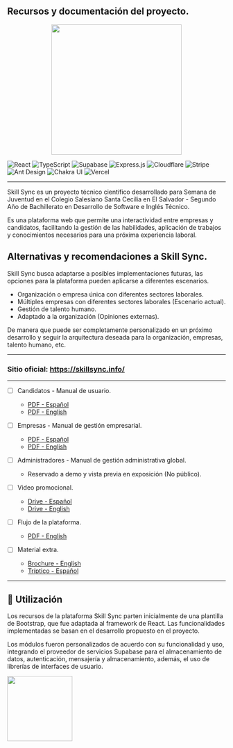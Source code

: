 ## Recursos y documentación del proyecto.

<div align="center">
<img src="https://cdn.skillsync.info/img/logo/logo-white-background.png" width="300" >
</div>

![React](https://img.shields.io/badge/react-%2320232a.svg?style=flat&logo=react&logoColor=%2361DAFB)
![TypeScript](https://img.shields.io/badge/typescript-%23007ACC.svg?style=flat&logo=typescript&logoColor=white)
![Supabase](https://img.shields.io/badge/Supabase-3ECF8E?style=flat&logo=supabase&logoColor=white)
![Express.js](https://img.shields.io/badge/express.js-%23404d59.svg?style=flat&logo=express&logoColor=%2361DAFB)
![Cloudflare](https://img.shields.io/badge/Cloudflare-F38020?style=flat&logo=Cloudflare&logoColor=white)
![Stripe](https://img.shields.io/badge/Stripe-%230065EB.svg?style=flat&logo=stripe&logoColor=white)
![Ant Design](https://img.shields.io/badge/-AntDesign-%230170FE?style=flat&logo=ant-design&logoColor=white)
![Chakra UI](https://img.shields.io/badge/chakra-%234ED1C5.svg?style=flat&logo=chakraui&logoColor=white)
![Vercel](https://img.shields.io/badge/vercel-%23000000.svg?style=flat&logo=vercel&logoColor=white)

---

Skill Sync es un proyecto técnico científico desarrollado para Semana de Juventud en el Colegio Salesiano Santa Cecilia en El Salvador - Segundo Año de Bachillerato en Desarrollo de Software e Inglés Técnico.

Es una plataforma web que permite una interactividad entre empresas y candidatos, facilitando la gestión de las habilidades, aplicación de trabajos y conocimientos necesarios para una próxima experiencia laboral.

## Alternativas y recomendaciones a Skill Sync.

Skill Sync busca adaptarse a posibles implementaciones futuras, las opciones para la plataforma pueden aplicarse a diferentes escenarios.

- Organización o empresa única con diferentes sectores laborales.
- Múltiples empresas con diferentes sectores laborales (Escenario actual).
- Gestión de talento humano.
- Adaptado a la organización (Opiniones externas).

De manera que puede ser completamente personalizado en un próximo desarrollo y seguir la arquitectura deseada para la organización, empresas, talento humano, etc.

---

<h3> Sitio oficial: <a href="https://skillsync.info/">https://skillsync.info/</a></h3>

---

- [ ] Candidatos - Manual de usuario.

  - [PDF - Español](https://cdn.skillsync.info/public-skillsync/Guides/ES/ES%20-%20Guia%20de%20Candidato.pdf)
  - [PDF - English](https://cdn.skillsync.info/public-skillsync/Guides/EN/EN%20-%20Company%20Guide.pdf)

- [ ] Empresas - Manual de gestión empresarial.

  - [PDF - Español](https://cdn.skillsync.info/public-skillsync/Guides/ES/ES%20-%20Gu%C3%ADa%20de%20compa%C3%B1%C3%ADas.pdf)
  - [PDF - English](https://cdn.skillsync.info/public-skillsync/Guides/EN/EN%20-%20Candidate%20Guide.pdf)

- [ ] Administradores - Manual de gestión administrativa global.
  - Reservado a demo y vista previa en exposición (No público).

- [ ] Video promocional.

  - [Drive - Español](https://drive.google.com/file/d/1wezMkSFHB5iLPEuZ_g7rz_YUQ-p2Cnkt/view?usp=sharing)
  - [Drive - English](https://drive.google.com/file/d/12fGhS5kZ6MWK7yypKfWxW9xPQqPlSDkM/view?usp=sharing)

- [ ] Flujo de la plataforma.

  - [PDF - English](https://cdn.skillsync.info/public-skillsync/EN%20-%20Skill%20Sync%20-%20Flow%20Chart.pdf)

- [ ] Material extra.

  - [Brochure - English](https://cdn.skillsync.info/public-skillsync/EN%20-%20Skill%20Sync%20Brochure%20-%20Letter.pdf)
  - [Tríptico - Español](https://cdn.skillsync.info/public-skillsync/ES%20-%20Skill%20Sync%20Brochure%20-%20Letter.pdf)

---

## 📄 Utilización

Los recursos de la plataforma Skill Sync parten inicialmente de una plantilla de Bootstrap, que fue adaptada al framework de React. Las funcionalidades implementadas se basan en el desarrollo propuesto en el proyecto.

Los módulos fueron personalizados de acuerdo con su funcionalidad y uso, integrando el proveedor de servicios Supabase para el almacenamiento de datos, autenticación, mensajería y almacenamiento, además, el uso de librerías de interfaces de usuario.

<img src="https://cdn.skillsync.info/img/logo/logo.png" width="150" >


